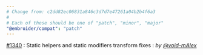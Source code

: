 ```yaml
---
# Change from: c2dd82ec06831a846c3d7d7e47261a04b2b4f6a3
#
# Each of these should be one of "patch", "minor", "major"
"@embroider/compat": "patch"
---
```


[#1340](https://github.com/embroider-build/embroider/pull/1340) : Static helpers and static modifiers transform fixes : _by [@void-mAlex](https://github.com/void-mAlex)_
